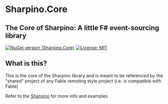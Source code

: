 # Sharpino.Core

## The Core of Sharpino: A little F# event-sourcing library

[![NuGet version (Sharpino.Core)](https://img.shields.io/nuget/v/Sharpino.svg?style=flat-square)](https://www.nuget.org/packages/Sharpino.Core/)
[![License: MIT](https://img.shields.io/badge/License-MIT-yellow.svg)](https://opensource.org/licenses/MIT)

## What is this?

This is the core of the Sharpino library and is meant to be referenced by the "shared" project of any Fable remoting style project (i.e. is compatible with Fable)

Refer to the [Sharpino](https://github.com/tonyx/Sharpino) for more info and examples

